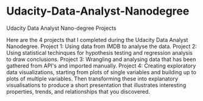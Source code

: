 # Udacity-Data-Analyst-Nanodegree
Udacity Data Analyst Nano-degree Projects

Here are the 4 projects that I completed during the Udacity Data Analyst Nanodegree. 
Project 1:
Using data from IMDB to analyse the data.
Project 2:
Using statistical techinques for hypothesis testing and regression analysis to draw conclusions.
Project 3:
Wrangling and analysing data that has been gathered from API's and imported manually.
Project 4:
Creating exploratory data visualizations, starting from plots of single variables and building up to plots of multiple variables. Then transforming these into explanatory visualisations to produce a short presentation that illustrates interesting properties, trends, and relationships that you discovered.

